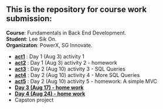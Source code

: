 ## This is the repository for course work submission:
**Course**: Fundamentals in Back End Development.
<br>**Student**: Lee Sik On.
<br>**Organizaton**: PowerX, SG Innovate.

- [**act1**](act1/README.md) : Day 1 (Aug 3) activity 1
- [**act2**](act2/README.md) : Day 1 (Aug 3) activity 2 - homework
- [**act3**](act3/README.md) : Day 2 (Aug 10) activity 3 - SQL Queries
- [**act4**](act4/README.md) : Day 2 (Aug 10) activity 4 - More SQL Queries
- [**act5**](act5/README.md) : Day 2 (Aug 10) activity 5 - homework: A simple MVC
- [**Day 3 (Aug 17) - home work**](https://github.com/encore428/backend-development/tree/master/5e-swagger)
- [**Day 4 (Aug 24) - home work**](https://github.com/encore428/backend-development/)
- Capston project

